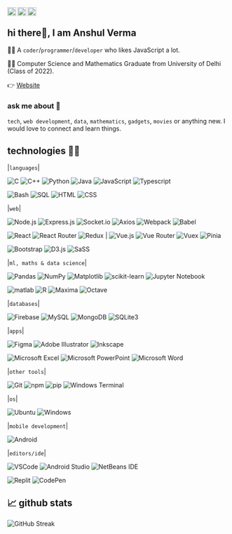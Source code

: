 <a href="https://twitter.com/itsAnshulVerma">
  <img align="left" alt="Anshul's Twitter" width="20px" src="https://raw.githubusercontent.com/peterthehan/peterthehan/master/assets/twitter.svg" />
</a>
<a href="https://www.linkedin.com/in/itsanshulverma/">
  <img align="left" alt="Anshul's LinkedIn" width="20px" src="https://raw.githubusercontent.com/peterthehan/peterthehan/master/assets/linkedin.svg" />
</a>
<a href="https://www.instagram.com/itsanshulverma">
  <img align="left" alt="Anshul's Instagram" width="20px" src="https://camo.githubusercontent.com/c9dacf0f25a1489fdbc6c0d2b41cda58b77fa210a13a886d6f99e027adfbd358/68747470733a2f2f6564656e742e6769746875622e696f2f537570657254696e7949636f6e732f696d616765732f7376672f696e7374616772616d2e737667" />
</a>
<br />

## hi there👋, I am Anshul Verma

👨‍💻 A `coder`/`programmer`/`developer` who likes JavaScript a lot.

👨‍🎓 Computer Science and Mathematics Graduate from University of Delhi (Class of 2022).

👉 [Website](https://itsanshulverma.github.io) 

### ask me about 📢 

`tech`, `web development`, `data`, `mathematics`, `gadgets`, `movies` or anything new. I would love to connect and learn things.

## technologies 👨‍💻
|`languages`|

![C](https://img.shields.io/badge/c-%2300599C.svg?style=flat-squar&logo=c&logoColor=white)
![C++](https://img.shields.io/badge/-C++-%2300599C.svg?style=flat-square&logo=cplusplus&logoColor=white)
![Python](https://img.shields.io/badge/Python-3670A0?style=flat-square&logo=python&logoColor=ffdd54)
![Java](https://img.shields.io/badge/-Java-informational?style=flat-square&logo=java&logoColor=white)
![JavaScript](https://img.shields.io/badge/Javascript-%23323330.svg?style=flat-square&logo=javascript&logoColor=%23F7DF1E)
![Typescript](https://img.shields.io/badge/-Typescript-blue?style=flat-square&logo=typescript&logoColor=white)
<!--![Go](https://img.shields.io/badge/-Go-9cf?style=flat-square&logo=go&logoColor=black)
![Dart](https://img.shields.io/badge/-Dart-green?style=flat-square&logo=dart&logoColor=white) -->
![Bash](https://img.shields.io/badge/-Bash-%23121011.svg?style=flat-square&logo=gnu-bash&logoColor=white)
![SQL](https://img.shields.io/badge/-SQL-%23121011.svg?style=flat-square&logo=sql&logoColor=white)
![HTML](https://img.shields.io/badge/-HTML-orange?style=flat-square&logo=html5&logoColor=white)
![CSS](https://img.shields.io/badge/-CSS-9cf?style=flat-square&logo=css3&logoColor=blue)

<!-- ![C](https://img.shields.io/badge/--critical?style=for-the-badge&logo=c&logoColor=white)
![C++](https://img.shields.io/badge/-C++-blue?style=for-the-badge&logo=cplusplus&logoColor=white)
![Python](https://img.shields.io/badge/-Python-yellowgreen?style=for-the-badge&logo=python&logoColor=white)
![Java](https://img.shields.io/badge/-Java-informational?style=for-the-badge&logo=java&logoColor=white)
![Javascript](https://img.shields.io/badge/-Javascript-yellow?style=for-the-badge&logo=javascript&logoColor=white)
![Typescript](https://img.shields.io/badge/-Typescript-blue?style=for-the-badge&logo=typescript&logoColor=white)
![Go](https://img.shields.io/badge/-Go-9cf?style=for-the-badge&logo=go&logoColor=white)
![Dart](https://img.shields.io/badge/-Dart-green?style=for-the-badge&logo=dart&logoColor=white)
![Bash](https://img.shields.io/badge/-Bash-lightgrey?style=for-the-badge&logo=bash&logoColor=white)
![SQL](https://img.shields.io/badge/-SQL-lightgrey?style=for-the-badge&logo=sql&logoColor=white)
![HTML](https://img.shields.io/badge/-HTML-orange?style=for-the-badge&logo=html5&logoColor=white)
![CSS](https://img.shields.io/badge/-CSS-9cf?style=for-the-badge&logo=css3&logoColor=blue)
![SaSS](https://img.shields.io/badge/-SaSS-ff69b4?style=for-the-badge&logo=sass&logoColor=white) -->

|`web`|

![Node.js](https://img.shields.io/badge/-Node.js-6DA55F?style=flat-square&logo=nodedotjs&logoColor=white)
![Express.js](https://img.shields.io/badge/-Express.js-black?style=flat-square&logo=express&logoColor=white)
![Socket.io](https://img.shields.io/badge/-Socket.io-black?style=flat-square&logo=socketdotio&logoColor=white)
![Axios](https://img.shields.io/badge/-Axios-blueviolet?style=flat-square&logo=axios&logoColor=white)
![Webpack](https://img.shields.io/badge/-Webpack-blue?style=flat-square&logo=webpack&logoColor=white)
![Babel](https://img.shields.io/badge/-Babel-F9DC3e?style=flat-square&logo=babel&logoColor=black)

![React](https://img.shields.io/badge/-React-informational?style=flat-square&logo=react&logoColor=white)
![React Router](https://img.shields.io/badge/React_Router-CA4245?style=flat-square&logo=react-router&logoColor=white)
![Redux](https://img.shields.io/badge/-Redux-blueviolet?style=flat-square&logo=redux&logoColor=white)
 | 
![Vue.js](https://img.shields.io/badge/Vue.js-%2335495e.svg?style=flat-square&logo=vuedotjs&logoColor=%234FC08D)
![Vue Router](https://img.shields.io/badge/Vue_Router-%2335495e.svg?style=flat-square&logo=vuedotjs&logoColor=%234FC08D)
![Vuex](https://img.shields.io/badge/Vuex-%2335495e.svg?style=flat-square&logo=vuex&logoColor=%234FC08D)
![Pinia](https://img.shields.io/badge/Pinia-ffd859?style=flat-square&logo=vuex&logoColor=%33898d)

![Bootstrap](https://img.shields.io/badge/-Bootstrap-blueviolet?style=flat-square&logo=bootstrap&logoColor=white)
![D3.js](https://img.shields.io/badge/-D3.js-orange?style=flat-square&logo=d3dotjs&logoColor=white)
![SaSS](https://img.shields.io/badge/-SaSS-ff69b4?style=flat-square&logo=sass&logoColor=white)

<!-- ![React](https://img.shields.io/badge/-React-informational?style=for-the-badge&logo=react&logoColor=white)
![Redux](https://img.shields.io/badge/-Redux-blueviolet?style=for-the-badge&logo=redux&logoColor=white)
![Axios](https://img.shields.io/badge/-Axios-blueviolet?style=for-the-badge&logo=axios&logoColor=white)
![Node.js](https://img.shields.io/badge/-Node.js-green?style=for-the-badge&logo=nodedotjs&logoColor=white)
![Express.js](https://img.shields.io/badge/-Express.js-black?style=for-the-badge&logo=express&logoColor=white)
![Babel](https://img.shields.io/badge/-Babel-lightyellow?style=for-the-badge&logo=babel&logoColor=yellow)
![Bootstrap](https://img.shields.io/badge/-Bootstrap-blueviolet?style=for-the-badge&logo=bootstrap&logoColor=white)
![D3.js](https://img.shields.io/badge/-D3.js-orange?style=for-the-badge&logo=d3dotjs&logoColor=white)
![Socket.io](https://img.shields.io/badge/-Socket.io-black?style=for-the-badge&logo=socketdotio&logoColor=white)
![Webpack](https://img.shields.io/badge/-Webpack-blue?style=for-the-badge&logo=webpack&logoColor=white) -->

|`ml, maths & data science`|

![Pandas](https://img.shields.io/badge/-Pandas-black?style=flat-square&logo=pandas&logoColor=white)
![NumPy](https://img.shields.io/badge/Numpy-%23013243.svg?style=flat-square&logo=numpy&logoColor=white)
![Matplotlib](https://img.shields.io/badge/-Matplotlib-blue?style=flat-square&logo=matplotlib&logoColor=white)
![scikit-learn](https://img.shields.io/badge/scikit--learn-%23F7931E.svg?style=flat-square&logo=scikit-learn&logoColor=white)
![Jupyter Notebook](https://img.shields.io/badge/-JupyterNotebook-grey?style=flat-square&logo=jupyter&logoColor=orange)

![matlab](https://img.shields.io/badge/-Matlab-maroon?style=flat-square&logo=matlab&logoColor=white)
![R](https://img.shields.io/badge/-R-grey?style=flat-square&logo=r&logoColor=9cf)
![Maxima](https://img.shields.io/badge/-Maxima-red?style=flat-square&logo=maxima&logoColor=white)
![Octave](https://img.shields.io/badge/-Octave-blue?style=flat-square&logo=octave&logoColor=orange)

<!-- 
![Pandas](https://img.shields.io/badge/-Pandas-black?style=for-the-badge&logo=pandas&logoColor=white)
![Numpy](https://img.shields.io/badge/-Numpy-9cf?style=for-the-badge&logo=numpy&logoColor=white)
![Matplotlib](https://img.shields.io/badge/-Matplotlib-blue?style=for-the-badge&logo=matplotlib&logoColor=white)
![sklearn](https://img.shields.io/badge/-sklearn-orange?style=for-the-badge&logo=sklearn&logoColor=white)
![matlab](https://img.shields.io/badge/-Matlab-maroon?style=for-the-badge&logo=matlab&logoColor=white)
![R](https://img.shields.io/badge/-R-grey?style=for-the-badge&logo=r&logoColor=9cf)
![Jupyter Notebook](https://img.shields.io/badge/-Jupyter%20Notebook-grey?style=for-the-badge&logo=jupyter&logoColor=orange)
![Maxima](https://img.shields.io/badge/-Maxima-red?style=for-the-badge&logo=maxima&logoColor=white)
![Octave](https://img.shields.io/badge/-Octave-blue?style=for-the-badge&logo=octave&logoColor=orange) -->

|`databases`|

![Firebase](https://img.shields.io/badge/-Firebase-orange?style=flat-square&logo=firebase&logoColor=white)
![MySQL](https://img.shields.io/badge/-MySQL-grey?style=flat-square&logo=mysql&logoColor=white)
![MongoDB](https://img.shields.io/badge/-Mongo%20DB-green?style=flat-square&logo=mongodb&logoColor=white)
![SQLite3](https://img.shields.io/badge/-SQLite-9cf?style=flat-square&logo=sqlite&logoColor=blue)

|`apps`|

![Figma](https://img.shields.io/badge/-Figma-blueviolet?style=flat-square&logo=figma&logoColor=white)
![Adobe Illustrator](https://img.shields.io/badge/-Adobe%20Illustrator-maroon?style=flat-square&logo=adobeillustrator&logoColor=orange)
![Inkscape](https://img.shields.io/badge/-Inkscape-grey?style=flat-square&logo=inkscape&logoColor=white)

![Microsoft Excel](https://img.shields.io/badge/Excel-217346?style=flat-square&logo=microsoft-excel&logoColor=white)
![Microsoft PowerPoint](https://img.shields.io/badge/PowerPoint-B7472A?style=flat-square&logo=microsoft-powerpoint&logoColor=white)
![Microsoft Word](https://img.shields.io/badge/Word-2B579A?style=flat-square&logo=microsoft-word&logoColor=white)

|`other tools`|

![Git](https://img.shields.io/badge/-Git-orange?style=flat-square&logo=git&logoColor=white)
![npm](https://img.shields.io/badge/-npm-maroon?style=flat-square&logo=npm&logoColor=orange)
![pip](https://img.shields.io/badge/-pip-blue?style=flat-square&logo=pypi&logoColor=white)
![Windows Terminal](https://img.shields.io/badge/Windows%20Terminal-%234D4D4D.svg?style=flat-square&logo=windows-terminal&logoColor=white)

|`os`|

![Ubuntu](https://img.shields.io/badge/-Ubuntu-maroon?style=flat-square&logo=ubuntu&logoColor=white)
![Windows](https://img.shields.io/badge/-Windows-blue?style=flat-square&logo=windows&logoColor=white)

|`mobile development`|

![Android](https://img.shields.io/badge/-Android-green?style=flat-square&logo=android&logoColor=white)

|`editors/ide`|

![VSCode](https://img.shields.io/badge/-VS%20Code-blue?style=flat-square&logo=visualstudiocode&logoColor=white)
![Android Studio](https://img.shields.io/badge/Android%20Studio-32DE84.svg?style=flat-square&logo=android-studio&logoColor=white)
![NetBeans IDE](https://img.shields.io/badge/NetBeansIDE-black?style=flat-square&logo=apache-netbeans-ide&logoColor=white)

![Replit](https://img.shields.io/badge/Replit-DD1200?style=flat-square&logo=Replit&logoColor=white)
![CodePen](https://img.shields.io/badge/CodePen-white?style=flat-square&logo=codepen&logoColor=black)

<!-- ## technologies 👨‍💻 

### languages
<img align="left" height="40px" src="https://raw.githubusercontent.com/devicons/devicon/2ae2a900d2f041da66e950e4d48052658d850630/icons/cplusplus/cplusplus-original.svg" /> 
<img align="left" height="40px" src="https://raw.githubusercontent.com/devicons/devicon/2ae2a900d2f041da66e950e4d48052658d850630/icons/c/c-original.svg" />
<img align="left" height="40px" src="https://raw.githubusercontent.com/devicons/devicon/2ae2a900d2f041da66e950e4d48052658d850630/icons/python/python-original-wordmark.svg" />
<img align="left" height="40px" src="https://raw.githubusercontent.com/devicons/devicon/2ae2a900d2f041da66e950e4d48052658d850630/icons/java/java-original-wordmark.svg" />
<img align="left" height="40px" src="https://raw.githubusercontent.com/devicons/devicon/2ae2a900d2f041da66e950e4d48052658d850630/icons/javascript/javascript-original.svg" />
<img align="left" height="40px" src="https://raw.githubusercontent.com/devicons/devicon/2ae2a900d2f041da66e950e4d48052658d850630/icons/typescript/typescript-original.svg" />
<img align="left" height="40px" src="https://raw.githubusercontent.com/devicons/devicon/2ae2a900d2f041da66e950e4d48052658d850630/icons/go/go-original.svg" />
<img align="left" height="40px" src="https://raw.githubusercontent.com/devicons/devicon/2ae2a900d2f041da66e950e4d48052658d850630/icons/dart/dart-original.svg" />
<img align="left" height="40px" src="https://raw.githubusercontent.com/devicons/devicon/2ae2a900d2f041da66e950e4d48052658d850630/icons/bash/bash-original.svg" />
<img align="left" height="40px" src="https://img.shields.io/badge/-SQL-blue" />
<img align="left" height="40px" src="https://raw.githubusercontent.com/devicons/devicon/2ae2a900d2f041da66e950e4d48052658d850630/icons/html5/html5-original.svg" />
<img align="left" height="40px" src="https://raw.githubusercontent.com/devicons/devicon/2ae2a900d2f041da66e950e4d48052658d850630/icons/css3/css3-original.svg" />
<img align="left" height="40px" src="https://raw.githubusercontent.com/devicons/devicon/2ae2a900d2f041da66e950e4d48052658d850630/icons/sass/sass-original.svg" />
<br /> <br /> 

### web
<img align="left" height="40px" src="https://raw.githubusercontent.com/devicons/devicon/2ae2a900d2f041da66e950e4d48052658d850630/icons/react/react-original-wordmark.svg" />
<img align="left" height="40px" src="https://raw.githubusercontent.com/devicons/devicon/2ae2a900d2f041da66e950e4d48052658d850630/icons/redux/redux-original.svg" />
<img align="left" height="40px" src="https://raw.githubusercontent.com/devicons/devicon/2ae2a900d2f041da66e950e4d48052658d850630/icons/nodejs/nodejs-original.svg" />
<img align="left" height="50px" src="https://raw.githubusercontent.com/devicons/devicon/2ae2a900d2f041da66e950e4d48052658d850630/icons/express/express-original.svg" />
<img align="left" height="60px" src="https://raw.githubusercontent.com/devicons/devicon/2ae2a900d2f041da66e950e4d48052658d850630/icons/babel/babel-original.svg" />
<img align="left" height="40px" src="https://raw.githubusercontent.com/devicons/devicon/2ae2a900d2f041da66e950e4d48052658d850630/icons/bootstrap/bootstrap-plain-wordmark.svg" />
<img align="left" height="40px" src="https://raw.githubusercontent.com/devicons/devicon/2ae2a900d2f041da66e950e4d48052658d850630/icons/d3js/d3js-original.svg" />
<img align="left" height="40px" src="https://raw.githubusercontent.com/devicons/devicon/2ae2a900d2f041da66e950e4d48052658d850630/icons/socketio/socketio-original.svg" />
<img align="left" height="40px" src="https://raw.githubusercontent.com/devicons/devicon/2ae2a900d2f041da66e950e4d48052658d850630/icons/webpack/webpack-original.svg" />
<img align="left" height="40px" src="https://img.shields.io/badge/-Axios-red" />
<br /> <br /> 

### ml, maths & data science
<img align="left" height="40px" src="https://raw.githubusercontent.com/devicons/devicon/2ae2a900d2f041da66e950e4d48052658d850630/icons/pandas/pandas-original-wordmark.svg" />
<img align="left" height="40px" src="https://raw.githubusercontent.com/devicons/devicon/2ae2a900d2f041da66e950e4d48052658d850630/icons/numpy/numpy-original.svg" />
<img align="left" height="40px" src="https://matplotlib.org/_static/images/documentation.png" />
<img align="left" height="40px" src="https://upload.wikimedia.org/wikipedia/commons/0/05/Scikit_learn_logo_small.svg?download" />
<img align="left" height="40px" src="https://raw.githubusercontent.com/devicons/devicon/2ae2a900d2f041da66e950e4d48052658d850630/icons/matlab/matlab-original.svg" />
<img align="left" height="40px" src="https://raw.githubusercontent.com/devicons/devicon/2ae2a900d2f041da66e950e4d48052658d850630/icons/r/r-original.svg" />
<img align="left" height="40px" src="https://raw.githubusercontent.com/devicons/devicon/2ae2a900d2f041da66e950e4d48052658d850630/icons/jupyter/jupyter-original-wordmark.svg" />
<img align="left" height="40px" src="https://upload.wikimedia.org/wikipedia/commons/thumb/4/4a/Maxima-new.svg/800px-Maxima-new.svg.png" />
<img align="left" height="40px" src="https://www.gnu.org/software/octave/img/octave-logo.svg" />
<br /> <br />

### databases

<img align="left" height="40px" src="https://raw.githubusercontent.com/devicons/devicon/2ae2a900d2f041da66e950e4d48052658d850630/icons/firebase/firebase-plain-wordmark.svg" />
<img align="left" height="40px" src="https://raw.githubusercontent.com/devicons/devicon/2ae2a900d2f041da66e950e4d48052658d850630/icons/mysql/mysql-original.svg" />
<img align="left" height="40px" src="https://raw.githubusercontent.com/devicons/devicon/2ae2a900d2f041da66e950e4d48052658d850630/icons/mongodb/mongodb-original-wordmark.svg" />
<img align="left" height="40px" src="https://upload.wikimedia.org/wikipedia/commons/thumb/3/38/SQLite370.svg/1920px-SQLite370.svg.png" />
<br /> <br />

### apps
<img align="left" height="40px" src="https://upload.wikimedia.org/wikipedia/commons/thumb/5/5f/Microsoft_Office_logo_%282019%E2%80%93present%29.svg/96px-Microsoft_Office_logo_%282019%E2%80%93present%29.svg.png" />
<img align="left" height="40px" src="https://raw.githubusercontent.com/devicons/devicon/2ae2a900d2f041da66e950e4d48052658d850630/icons/inkscape/inkscape-original.svg" />
<img align="left" height="40px" src="https://raw.githubusercontent.com/devicons/devicon/2ae2a900d2f041da66e950e4d48052658d850630/icons/figma/figma-original.svg" />
<img align="left" height="40px" src="https://adobe.io/shared/icons/ai_appicon_64.svg" />
<br /> <br />

### other tools
<img align="left" height="40px" src="https://raw.githubusercontent.com/devicons/devicon/2ae2a900d2f041da66e950e4d48052658d850630/icons/git/git-original.svg" />
<img align="left" height="50px" src="https://raw.githubusercontent.com/devicons/devicon/2ae2a900d2f041da66e950e4d48052658d850630/icons/npm/npm-original-wordmark.svg" />
<img align="left" height="40px" src="https://pypi.org/static/images/logo-small.95de8436.svg" />

<br /> <br />

### os
<img align="left" height="50px" src="https://raw.githubusercontent.com/devicons/devicon/2ae2a900d2f041da66e950e4d48052658d850630/icons/linux/linux-original.svg" />
<img align="left" height="40px" src="https://raw.githubusercontent.com/devicons/devicon/2ae2a900d2f041da66e950e4d48052658d850630/icons/windows8/windows8-original.svg" />
<br /> <br /> 

### mobile development
<img align="left" height="40px" src="https://raw.githubusercontent.com/devicons/devicon/2ae2a900d2f041da66e950e4d48052658d850630/icons/android/android-original.svg" />
<br /> <br /> 

### editors
<img align="left" height="40px" src="https://raw.githubusercontent.com/devicons/devicon/2ae2a900d2f041da66e950e4d48052658d850630/icons/vscode/vscode-original.svg" />

<br /> <br /> -->

## 📈 github stats

![GitHub Streak](https://github-readme-streak-stats.herokuapp.com/?user=itsanshulverma)

<!-- ![Github Stats](https://github-readme-stats.vercel.app/api?username=itsanshulverma&count_private=true&show_icons=true&include_all_commits=true) -->
